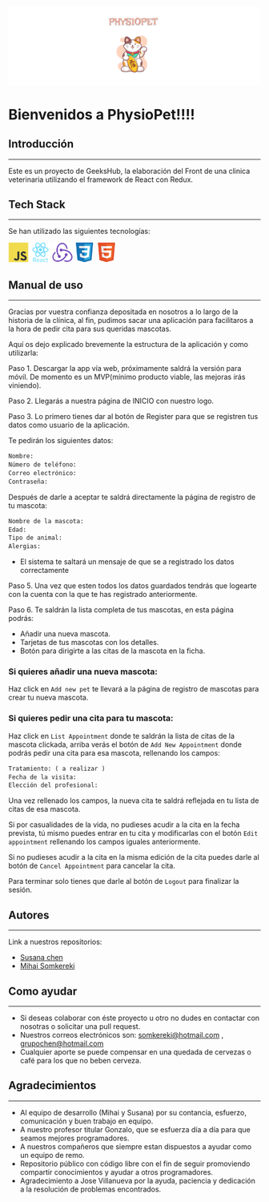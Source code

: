 ![logo](./src/images/physiopet-logo.png)

# Bienvenidos a PhysioPet!!!!

## Introducción
---
Este es un proyecto de GeeksHub, la elaboración del Front de una clinica veterinaria utilizando el framework de React con Redux.

## Tech Stack
---
Se han utilizado las siguientes tecnologías:

<p align="left>
<a href="https://developer.mozilla.org/en-US/docs/Web/JavaScript" target="_blank">
    <img src="https://raw.githubusercontent.com/devicons/devicon/master/icons/javascript/javascript-original.svg" alt="javascript" width="40" height="40"/></a>

<a href="https://reactjs.org/" target="_blank">
    <img src="https://raw.githubusercontent.com/devicons/devicon/master/icons/react/react-original-wordmark.svg" alt="javascript" width="40" height="40"/></a>

<a href="https://www.tutorialspoint.com/redux/redux_devtools.htm" target="_blank">
    <img src="https://raw.githubusercontent.com/devicons/devicon/master/icons/redux/redux-original.svg" alt="javascript" width="40" height="40"/></a>

<a href="https://developer.mozilla.org/es/docs/Web/CSS" target="_blank">
    <img src="https://raw.githubusercontent.com/devicons/devicon/master/icons/css3/css3-original.svg" alt="javascript" width="40" height="40"/></a>

<a href="https://desarrolloweb.com/home/html" target="_blank">
    <img src="https://raw.githubusercontent.com/devicons/devicon/master/icons/html5/html5-original.svg" alt="javascript" width="40" height="40"/></a>


</p>




## Manual de uso
----
Gracias por vuestra confianza depositada en nosotros a lo largo de la historia de la clínica, al fin, pudimos sacar una aplicación para facilitaros a la hora de pedir cita para sus queridas mascotas.

Aquí os dejo explicado brevemente la estructura de la aplicación y como utilizarla:

Paso 1. Descargar la app vía web, próximamente saldrá la versión para móvil. De momento es un MVP(mínimo producto viable, las mejoras irás viniendo).

Paso 2. Llegarás a nuestra página de INICIO con nuestro logo.

Paso 3. Lo primero tienes dar al botón de Register para que se registren tus datos como usuario de la aplicación.

Te pedirán los siguientes datos:

```html
Nombre:
Número de teléfono:
Correo electrónico:
Contraseña:
```

Después de darle a aceptar te saldrá directamente la página de registro de tu mascota:

`````html
Nombre de la mascota:
Edad:
Tipo de animal:
Alergias:
`````

- El sistema te saltará un mensaje de que se a registrado los datos correctamente

Paso 5. Una vez que esten todos los datos guardados tendrás que logearte con la cuenta con la que te has registrado anteriormente.

Paso 6. Te saldrán la lista completa de tus mascotas, en esta página podrás:

- Añadir una nueva mascota.
- Tarjetas de tus mascotas con los detalles.
- Botón para dirigirte a las citas de la mascota en la ficha.

### Si quieres añadir una nueva mascota:

Haz click en `Add new pet` te llevará a la página de registro de mascotas para crear tu nueva mascota.

### Si quieres pedir una cita para tu mascota:

Haz click en `List Appointment` donde te saldrán la lista de citas de la mascota clickada, arriba verás el botón de `Add New Appointment` donde podrás pedir una cita para esa mascota, rellenando los campos:

```html
Tratamiento: ( a realizar ) 
Fecha de la visita:
Elección del profesional:
```

Una vez rellenado los campos, la nueva cita te saldrá reflejada en tu lista de citas de esa mascota.

Si por casualidades de la vida, no pudieses acudir a la cita en la fecha prevista, tú mismo puedes entrar en tu cita y modificarlas con el botón `Edit appointment` rellenando los campos iguales anteriormente.

Si no pudieses acudir a la cita en la misma edición de la cita puedes darle al botón de `Cancel Appointment` para cancelar la cita.

Para terminar solo tienes que darle al botón de `Logout` para finalizar la sesión.


## Autores
-----
 Link a nuestros repositorios:
 
* [Susana chen](https://github.com/susanachen03)
* [Mihai Somkereki](https://github.com/susanachen03)

## Como ayudar
----
* Si deseas colaborar con éste proyecto u otro no dudes en contactar con nosotras o solicitar una pull request.
* Nuestros correos electrónicos son: [somkereki@hotmail.com](mailto:somkereki@hotmail.com) , [grupochen@hotmail.com](mailto:grupochen@hotmail.com)
* Cualquier aporte se puede compensar en una quedada de cervezas o café para los que no beben cerveza.
  
## Agradecimientos
----
* Al equipo de desarrollo (Mihai y Susana) por su contancia, esfuerzo, comunicación y buen trabajo en equipo.
*  A nuestro profesor titular Gonzalo, que se esfuerza día a día para que seamos mejores programadores.
*  A nuestros compañeros que siempre estan dispuestos a ayudar como un equipo de remo.
*  Repositorio público con código libre con el fin de seguir promoviendo compartir conocimientos y ayudar a otros programadores.
*  Agradecimiento a Jose Villanueva por la ayuda, paciencia y dedicación a la resolución de problemas encontrados.